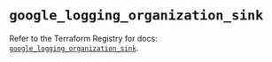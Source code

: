 # `google_logging_organization_sink`

Refer to the Terraform Registry for docs: [`google_logging_organization_sink`](https://registry.terraform.io/providers/hashicorp/google/6.26.0/docs/resources/logging_organization_sink).
